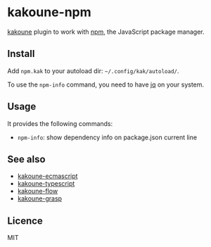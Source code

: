 # kakoune-npm

[kakoune](http://kakoune.org) plugin to work with [npm](https://www.npmjs.com/), the JavaScript package manager.

## Install

Add `npm.kak` to your autoload dir: `~/.config/kak/autoload/`.

To use the `npm-info` command, you need to have [jq](https://stedolan.github.io/jq/) on your system.

## Usage

It provides the following commands:

- `npm-info`: show dependency info on package.json current line

## See also

- [kakoune-ecmascript](https://github.com/Delapouite/kakoune-ecmascript)
- [kakoune-typescript](https://github.com/atomrc/kakoune-typescript)
- [kakoune-flow](https://github.com/Delapouite/kakoune-flow)
- [kakoune-grasp](https://github.com/Delapouite/kakoune-grasp)

## Licence

MIT
